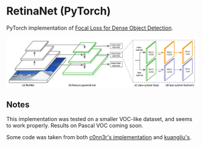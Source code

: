 # RetinaNet (PyTorch)

PyTorch implementation of [Focal Loss for Dense Object Detection](https://arxiv.org/pdf/1708.02002.pdf).

![alt text](images/retinanet.png "RetinaNet")

## Notes

This implementation was tested on a smaller VOC-like dataset, and seems to work properly.
Results on Pascal VOC coming soon.

Some code was taken from both [c0nn3r's implementation](https://github.com/c0nn3r/RetinaNet) and [kuangliu's](https://github.com/kuangliu/pytorch-retinanet).
